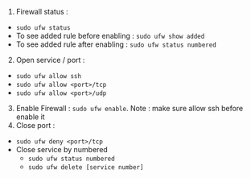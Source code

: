 1. Firewall status : 
- `sudo ufw status`
- To see added rule before enabling : `sudo ufw show added` 
- To see added rule after enabling : `sudo ufw status numbered`
2. Open service / port : 
- `sudo ufw allow ssh`
- `sudo ufw allow <port>/tcp` 
- `sudo ufw allow <port>/udp`
3. Enable Firewall : `sudo ufw enable`.
Note : make sure allow ssh before enable it
5. Close port : 
- `sudo ufw deny <port>/tcp`
- Close service by numbered
  - `sudo ufw status numbered` 
  - `sudo ufw delete [service number]`
